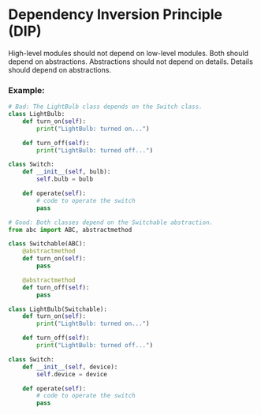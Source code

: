 # Dependency Inversion Principle (DIP)

High-level modules should not depend on low-level modules. Both should depend on abstractions. Abstractions should not depend on details. Details should depend on abstractions.

### Example:
```python
# Bad: The LightBulb class depends on the Switch class.
class LightBulb:
    def turn_on(self):
        print("LightBulb: turned on...")

    def turn_off(self):
        print("LightBulb: turned off...")

class Switch:
    def __init__(self, bulb):
        self.bulb = bulb

    def operate(self):
        # code to operate the switch
        pass

# Good: Both classes depend on the Switchable abstraction.
from abc import ABC, abstractmethod

class Switchable(ABC):
    @abstractmethod
    def turn_on(self):
        pass

    @abstractmethod
    def turn_off(self):
        pass

class LightBulb(Switchable):
    def turn_on(self):
        print("LightBulb: turned on...")

    def turn_off(self):
        print("LightBulb: turned off...")

class Switch:
    def __init__(self, device):
        self.device = device

    def operate(self):
        # code to operate the switch
        pass
```
